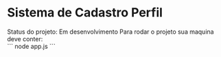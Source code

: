 <h1>Sistema de Cadastro Perfil</h1>
Status do projeto: Em desenvolvimento
Para rodar o projeto sua maquina deve conter:<br>
```
node app.js
```
